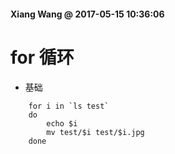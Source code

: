 #### Xiang Wang @ 2017-05-15 10:36:06

# for 循环
* 基础
```
    for i in `ls test`
    do
        echo $i
        mv test/$i test/$i.jpg
    done
```
